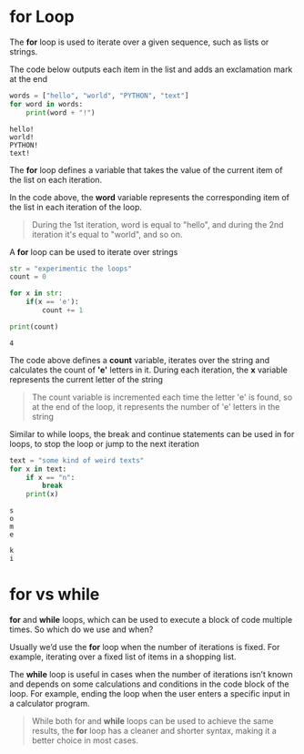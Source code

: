 # for Loop
The **for** loop is used to iterate over a given sequence, such as lists or strings.

The code below outputs each item in the list and adds an exclamation mark at the end

```python
words = ["hello", "world", "PYTHON", "text"]
for word in words:
    print(word + "!")
```
```
hello!
world! 
PYTHON!
text!
```

The **for** loop defines a variable that takes the value of the current item of the list on each iteration.

In the code above, the **word** variable represents the corresponding item of the list in each iteration of the loop.

> During the 1st iteration, word is equal to "hello", and during the 2nd iteration it's equal to "world", and so on.

A **for** loop can be used to iterate over strings

```python
str = "experimentic the loops"
count = 0

for x in str:
    if(x == 'e'):
        count += 1

print(count)
```
```
4
```

The code above defines a **count** variable, iterates over the string and calculates the count of **'e'** letters in it. During each iteration, the **x** variable represents the current letter of the string

> The count variable is incremented each time the letter 'e' is found, so at the end of the loop, it represents the number of 'e' letters in the string

Similar to while loops, the break and continue statements can be used in for loops, to stop the loop or jump to the next iteration

```python
text = "some kind of weird texts"
for x in text:
    if x == "n":
        break
    print(x)
```
```
s
o
m
e

k
i
```

# for vs while


**for** and **while** loops, which can be used to execute a block of code multiple times. So which do we use and when?

Usually we’d use the **for** loop when the number of iterations is fixed. For example, iterating over a fixed list of items in a shopping list.

The **while** loop is useful in cases when the number of iterations isn’t known and depends on some calculations and conditions in the code block of the loop. For example, ending the loop when the user enters a specific input in a calculator program.

> While both for and **while** loops can be used to achieve the same results, the **for** loop has a cleaner and shorter syntax, making it a better choice in most cases.
